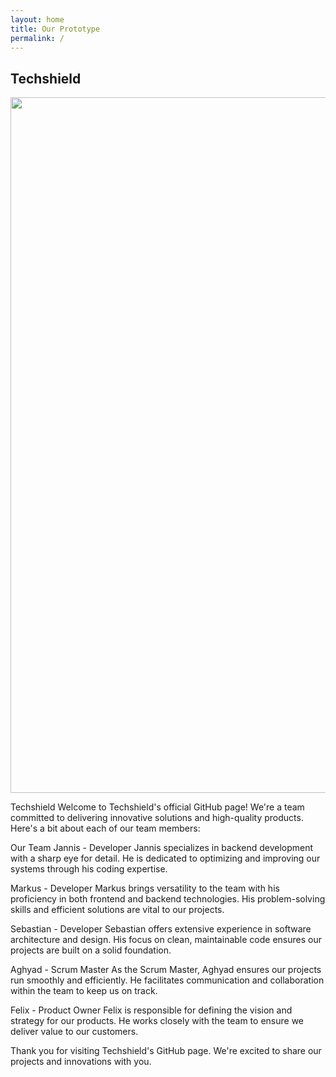 ```yaml
---
layout: home
title: Our Prototype
permalink: /
---
```






## Techshield
<img src="https://onedrive.live.com/embed?resid=7E45F0AEEE498243%211366&authkey=%21AA1L30Yx54tqDSg&width=1978&height=1113" width="1978" height="1113" />

Techshield
Welcome to Techshield's official GitHub page! We're a team committed to delivering innovative solutions and high-quality products. Here's a bit about each of our team members:

Our Team
Jannis - Developer
Jannis specializes in backend development with a sharp eye for detail. He is dedicated to optimizing and improving our systems through his coding expertise.

Markus - Developer
Markus brings versatility to the team with his proficiency in both frontend and backend technologies. His problem-solving skills and efficient solutions are vital to our projects.

Sebastian - Developer
Sebastian offers extensive experience in software architecture and design. His focus on clean, maintainable code ensures our projects are built on a solid foundation.

Aghyad - Scrum Master
As the Scrum Master, Aghyad ensures our projects run smoothly and efficiently. He facilitates communication and collaboration within the team to keep us on track.

Felix - Product Owner
Felix is responsible for defining the vision and strategy for our products. He works closely with the team to ensure we deliver value to our customers.

Thank you for visiting Techshield's GitHub page. We're excited to share our projects and innovations with you.
